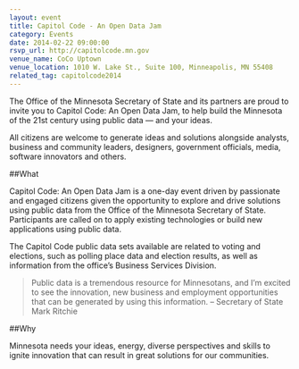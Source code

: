 ```yaml
---
layout: event 
title: Capitol Code - An Open Data Jam 
category: Events
date: 2014-02-22 09:00:00
rsvp_url: http://capitolcode.mn.gov 
venue_name: CoCo Uptown
venue_location: 1010 W. Lake St., Suite 100, Minneapolis, MN 55408
related_tag: capitolcode2014
---
```


The Office of the Minnesota Secretary of State and its partners are proud to
invite you to Capitol Code: An Open Data Jam, to help build the Minnesota of
the 21st century using public data — and your ideas.

All citizens are welcome to generate ideas and solutions alongside analysts,
business and community leaders, designers, government officials, media,
software innovators and others.

##What

Capitol Code: An Open Data Jam is a one-day event driven by passionate and
engaged citizens given the opportunity to explore and drive solutions using
public data from the Office of the Minnesota Secretary of State. Participants
are called on to apply existing technologies or build new applications using
public data.

The Capitol Code public data sets available are related to voting and
elections, such as polling place data and election results, as well as
information from the office’s Business Services Division.

> Public data is a tremendous resource for Minnesotans, and I’m excited to see
> the innovation, new business and employment opportunities that can be
> generated by using this information. – Secretary of State Mark Ritchie

##Why

Minnesota needs your ideas, energy, diverse perspectives and skills to ignite
innovation that can result in great solutions for our communities.
